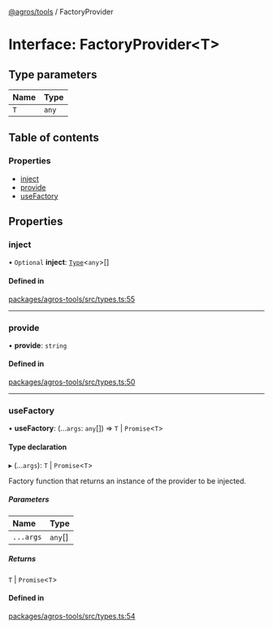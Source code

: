 [@agros/tools](../index.md) / FactoryProvider

# Interface: FactoryProvider<T\>

## Type parameters

| Name | Type |
| :------ | :------ |
| `T` | `any` |

## Table of contents

### Properties

- [inject](FactoryProvider.md#inject)
- [provide](FactoryProvider.md#provide)
- [useFactory](FactoryProvider.md#usefactory)

## Properties

### <a id="inject" name="inject"></a> inject

• `Optional` **inject**: [`Type`](../index.md#type)<`any`\>[]

#### Defined in

[packages/agros-tools/src/types.ts:55](https://github.com/agrosjs/agros/blob/f5a170d/packages/agros-tools/src/types.ts#L55)

___

### <a id="provide" name="provide"></a> provide

• **provide**: `string`

#### Defined in

[packages/agros-tools/src/types.ts:50](https://github.com/agrosjs/agros/blob/f5a170d/packages/agros-tools/src/types.ts#L50)

___

### <a id="usefactory" name="usefactory"></a> useFactory

• **useFactory**: (...`args`: `any`[]) => `T` \| `Promise`<`T`\>

#### Type declaration

▸ (...`args`): `T` \| `Promise`<`T`\>

Factory function that returns an instance of the provider to be injected.

##### Parameters

| Name | Type |
| :------ | :------ |
| `...args` | `any`[] |

##### Returns

`T` \| `Promise`<`T`\>

#### Defined in

[packages/agros-tools/src/types.ts:54](https://github.com/agrosjs/agros/blob/f5a170d/packages/agros-tools/src/types.ts#L54)
